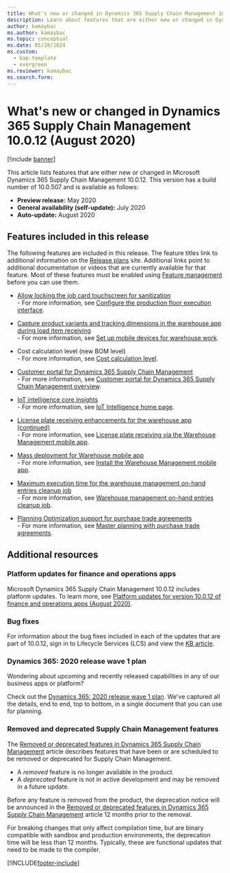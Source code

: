 ```yaml
---
title: What's new or changed in Dynamics 365 Supply Chain Management 10.0.12 (August 2020)
description: Learn about features that are either new or changed in Dynamics 365 Supply Chain Management 10.0.12 with an outline on included features. 
author: kamaybac
ms.author: kamaybac
ms.topic: conceptual
ms.date: 05/28/2024
ms.custom:
  - bap-template
  - evergreen
ms.reviewer: kamaybac
ms.search.form:
---
```



# What's new or changed in Dynamics 365 Supply Chain Management 10.0.12 (August 2020)

[!include [banner](../../finance/includes/banner.md)]

This article lists features that are either new or changed in Microsoft Dynamics 365 Supply Chain Management 10.0.12. This version has a build number of 10.0.507 and is available as follows:

- **Preview release:** May 2020
- **General availability (self-update):** July 2020
- **Auto-update:** August 2020

## Features included in this release

The following features are included in this release. The feature titles link to additional information on the [Release plans](/dynamics365/release-plans/) site. Additional links point to additional documentation or videos that are currently available for that feature. Most of these features must be enabled using [Feature management](../../fin-ops-core/fin-ops/get-started/feature-management/feature-management-overview.md) before you can use them.

- [Allow locking the job card touchscreen for sanitization](/dynamics365-release-plan/2020wave1/dynamics365-supply-chain-management/allow-locking-job-card-touchscreen-sanitization)<br> - For more information, see [Configure the production floor execution interface](../production-control/production-floor-execution-configure.md).

- [Capture product variants and tracking dimensions in the warehouse app during load item receiving](/dynamics365-release-plan/2020wave1/dynamics365-supply-chain-management/capture-product-variants-tracking-dimensions-warehousing-app-during-load-item-receiving)<br> - For more information, see [Set up mobile devices for warehouse work](../warehousing/configure-mobile-devices-warehouse.md).

- Cost calculation level (new BOM level)<br> - For more information, see [Cost calculation level](../cost-management/cost-calculation-level.md).

- [Customer portal for Dynamics 365 Supply Chain Management](/dynamics365-release-plan/2020wave1/dynamics365-supply-chain-management/customer-self-service-experiences)<br> - For more information, see [Customer portal for Dynamics 365 Supply Chain Management overview](../sales-marketing/customer-portal-overview.md).

- [IoT intelligence core insights](/dynamics365-release-plan/2020wave1/dynamics365-supply-chain-management/iot-intelligence-core-insights) <br> - For more information, see [IoT Intelligence home page](iot-intelligence-home-page.md).

- [License plate receiving enhancements for the warehouse app (continued)](/dynamics365-release-plan/2020wave1/dynamics365-supply-chain-management/license-plate-receiving-enhancements-warehousing-mobile-app-continued)<br> - For more information, see [License plate receiving via the Warehouse Management mobile app](../warehousing/warehousing-mobile-device-app-license-plate-receiving.md).

- [Mass deployment for Warehouse mobile app](/dynamics365-release-plan/2020wave1/dynamics365-supply-chain-management/mass-deployment-warehouse-mobile-app)<br> - For more information, see [Install the Warehouse Management mobile app](../warehousing/install-configure-warehouse-management-app.md).

- [Maximum execution time for the warehouse management on-hand entries cleanup job](/dynamics365-release-plan/2020wave1/dynamics365-supply-chain-management/maximum-execution-time-warehouse-management-on-hand-entries-cleanup-job)<br> - For more information, see [Warehouse management on-hand entries cleanup job](../warehousing/onhand-cleanup.md).

- [Planning Optimization support for purchase trade agreements](/dynamics365-release-plan/2020wave1/dynamics365-supply-chain-management/planning-optimization-support-purchase-trade-agreements)<br> - For more information, see [Master planning with purchase trade agreements](../master-planning/planning-optimization/purchase-trade-agreement.md).

## Additional resources

### Platform updates for finance and operations apps

Microsoft Dynamics 365 Supply Chain Management 10.0.12 includes platform updates. To learn more, see [Platform updates for version 10.0.12 of finance and operations apps (August 2020)](../../fin-ops-core/dev-itpro/get-started/whats-new-platform-update-10-0-12.md).

### Bug fixes

For information about the bug fixes included in each of the updates that are part of 10.0.12, sign in to Lifecycle Services (LCS) and view the [KB article](https://fix.lcs.dynamics.com/Issue/Details?bugId=453382&dbType=3&qc=a68cf77635c0ab926e7b1b75c6925c82a23058c524c4d728ba8b30fedaf41746).

### Dynamics 365: 2020 release wave 1 plan

Wondering about upcoming and recently released capabilities in any of our business apps or platform?

Check out the [Dynamics 365: 2020 release wave 1 plan](/dynamics365-release-plan/2020wave1/index). We've captured all the details, end to end, top to bottom, in a single document that you can use for planning.

### Removed and deprecated Supply Chain Management features

The [Removed or deprecated features in Dynamics 365 Supply Chain Management](../get-started/removed-deprecated-features-scm-updates.md) article describes features that have been or are scheduled to be removed or deprecated for Supply Chain Management.

- A *removed* feature is no longer available in the product.
- A *deprecated* feature is not in active development and may be removed in a future update.

Before any feature is removed from the product, the deprecation notice will be announced in the [Removed or deprecated features in Dynamics 365 Supply Chain Management](../get-started/removed-deprecated-features-scm-updates.md) article 12 months prior to the removal.

For breaking changes that only affect compilation time, but are binary compatible with sandbox and production environments, the deprecation time will be less than 12 months. Typically, these are functional updates that need to be made to the compiler.


[!INCLUDE[footer-include](../../includes/footer-banner.md)]
